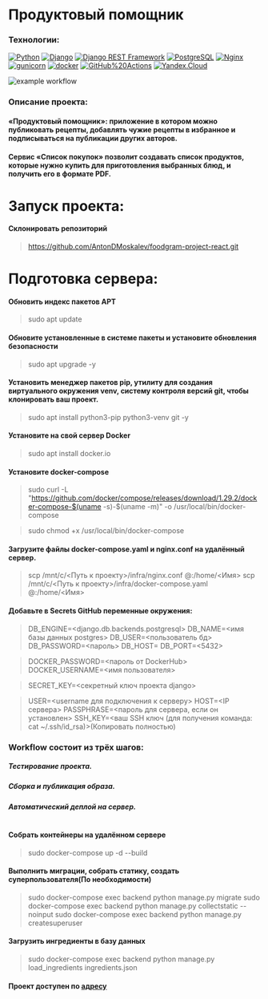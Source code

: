 # Продуктовый помощник

### Технологии:
[![Python](https://img.shields.io/badge/-Python-464646?style=flat-square&logo=Python)](https://www.python.org/) [![Django](https://img.shields.io/badge/-Django-464646?style=flat-square&logo=Django)](https://www.djangoproject.com/) [![Django REST Framework](https://img.shields.io/badge/-Django%20REST%20Framework-464646?style=flat-square&logo=Django%20REST%20Framework)](https://www.django-rest-framework.org/) [![PostgreSQL](https://img.shields.io/badge/-PostgreSQL-464646?style=flat-square&logo=PostgreSQL)](https://www.postgresql.org/) [![Nginx](https://img.shields.io/badge/-NGINX-464646?style=flat-square&logo=NGINX)](https://nginx.org/ru/) [![gunicorn](https://img.shields.io/badge/-gunicorn-464646?style=flat-square&logo=gunicorn)](https://gunicorn.org/) [![docker](https://img.shields.io/badge/-Docker-464646?style=flat-square&logo=docker)](https://www.docker.com/) [![GitHub%20Actions](https://img.shields.io/badge/-GitHub%20Actions-464646?style=flat-square&logo=GitHub%20actions)](https://github.com/features/actions) [![Yandex.Cloud](https://img.shields.io/badge/-Yandex.Cloud-464646?style=flat-square&logo=Yandex.Cloud)](https://cloud.yandex.ru/)

![example workflow](https://github.com/AntonDMoskalev/foodgram-project-react/actions/workflows/main.yml/badge.svg)

### Описание проекта:
#### «Продуктовый помощник»: приложение в котором можно публиковать рецепты, добавлять чужие рецепты в избранное и подписываться на публикации других авторов.
#### Сервис «Список покупок» позволит создавать список продуктов, которые нужно купить для приготовления выбранных блюд, и получить его в формате PDF.

# Запуск проекта:

#### Склонировать репозиторий
> https://github.com/AntonDMoskalev/foodgram-project-react.git

# Подготовка сервера:

#### Обновить индекс пакетов APT
>sudo apt update 

#### Обновите установленные в системе пакеты и установите обновления безопасности
>sudo apt upgrade -y

#### Установить менеджер пакетов pip, утилиту для создания виртуального окружения venv, систему контроля версий git, чтобы клонировать ваш проект.
>sudo apt install python3-pip python3-venv git -y

#### Установите на свой сервер Docker
>sudo apt install docker.io

#### Установите docker-compose
>sudo curl -L "https://github.com/docker/compose/releases/download/1.29.2/docker-compose-$(uname -s)-$(uname -m)" -o /usr/local/bin/docker-compose

>sudo chmod +x /usr/local/bin/docker-compose

#### Загрузите файлы docker-compose.yaml и nginx.conf на удалённый сервер.
>scp /mnt/c/<Путь к проекту>/infra/nginx.conf  <login>@<IP>:/home/<Имя>
>scp /mnt/c/<Путь к проекту>/infra/docker-compose.yaml  <login>@<IP>:/home/<Имя>

#### Добавьте в Secrets GitHub переменные окружения:
>DB_ENGINE=<django.db.backends.postgresql>
>DB_NAME=<имя базы данных postgres>
>DB_USER=<пользователь бд>
>DB_PASSWORD=<пароль>
>DB_HOST=<db>
>DB_PORT=<5432>

>DOCKER_PASSWORD=<пароль от DockerHub>
>DOCKER_USERNAME=<имя пользователя>

>SECRET_KEY=<секретный ключ проекта django>

>USER=<username для подключения к серверу>
>HOST=<IP сервера>
>PASSPHRASE=<пароль для сервера, если он установлен>
>SSH_KEY=<ваш SSH ключ (для получения команда: cat ~/.ssh/id_rsa)>(Копировать полностью)

### Workflow состоит из трёх шагов:
##### Тестирование проекта.
##### Сборка и публикация образа.
##### Автоматический деплой на сервер.
#
#
#### Собрать контейнеры на удалённом сервере
>sudo docker-compose up -d --build

#### Выполнить миграции, собрать статику, создать суперпользователя(По необходимости)
>sudo docker-compose exec backend python manage.py migrate
>sudo docker-compose exec backend python manage.py collectstatic --noinput
>sudo docker-compose exec backend python manage.py createsuperuser

#### Загрузить ингредиенты в базу данных
>sudo docker-compose exec backend python manage.py load_ingredients ingredients.json

#### Проект доступен по [адресу](http://178.154.227.92/)
